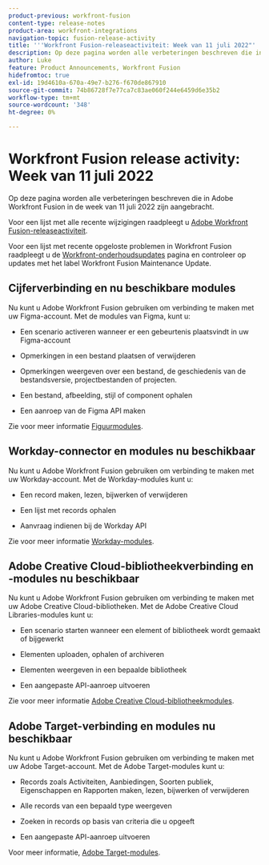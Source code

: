 ```yaml
---
product-previous: workfront-fusion
content-type: release-notes
product-area: workfront-integrations
navigation-topic: fusion-release-activity
title: '''Workfront Fusion-releaseactiviteit: Week van 11 juli 2022"'
description: Op deze pagina worden alle verbeteringen beschreven die in Adobe Workfront Fusion in de week van 11 juli 2022 zijn aangebracht.
author: Luke
feature: Product Announcements, Workfront Fusion
hidefromtoc: true
exl-id: 19d4610a-670a-49e7-b276-f670de867910
source-git-commit: 74b86728f7e77ca7c83ae060f244e6459d6e35b2
workflow-type: tm+mt
source-wordcount: '348'
ht-degree: 0%

---
```


# Workfront Fusion release activity: Week van 11 juli 2022

Op deze pagina worden alle verbeteringen beschreven die in Adobe Workfront Fusion in de week van 11 juli 2022 zijn aangebracht.

Voor een lijst met alle recente wijzigingen raadpleegt u [Adobe Workfront Fusion-releaseactiviteit](../../../product-announcements/product-releases/fusion-release-activity/fusion-release-activity.md).

Voor een lijst met recente opgeloste problemen in Workfront Fusion raadpleegt u de [Workfront-onderhoudsupdates](https://one.workfront.com/s/article/Workfront-Maintenance-Updates-1882317350) pagina en controleer op updates met het label Workfront Fusion Maintenance Update.

## Cijferverbinding en nu beschikbare modules

Nu kunt u Adobe Workfront Fusion gebruiken om verbinding te maken met uw Figma-account. Met de modules van Figma, kunt u:

* Een scenario activeren wanneer er een gebeurtenis plaatsvindt in uw Figma-account

* Opmerkingen in een bestand plaatsen of verwijderen

* Opmerkingen weergeven over een bestand, de geschiedenis van de bestandsversie, projectbestanden of projecten.

* Een bestand, afbeelding, stijl of component ophalen

* Een aanroep van de Figma API maken


Zie voor meer informatie [Figuurmodules](../../../workfront-fusion/apps-and-their-modules/figma-modules.md).

## Workday-connector en modules nu beschikbaar

Nu kunt u Adobe Workfront Fusion gebruiken om verbinding te maken met uw Workday-account. Met de Workday-modules kunt u:

* Een record maken, lezen, bijwerken of verwijderen

* Een lijst met records ophalen

* Aanvraag indienen bij de Workday API


Zie voor meer informatie [Workday-modules](../../../workfront-fusion/apps-and-their-modules/workday-modules.md).

## Adobe Creative Cloud-bibliotheekverbinding en -modules nu beschikbaar

Nu kunt u Adobe Workfront Fusion gebruiken om verbinding te maken met uw Adobe Creative Cloud-bibliotheken. Met de Adobe Creative Cloud Libraries-modules kunt u:

* Een scenario starten wanneer een element of bibliotheek wordt gemaakt of bijgewerkt

* Elementen uploaden, ophalen of archiveren

* Elementen weergeven in een bepaalde bibliotheek

* Een aangepaste API-aanroep uitvoeren


Zie voor meer informatie [Adobe Creative Cloud-bibliotheekmodules](../../../workfront-fusion/apps-and-their-modules/creative-cloud-libraries-modules.md).

## Adobe Target-verbinding en modules nu beschikbaar

Nu kunt u Adobe Workfront Fusion gebruiken om verbinding te maken met uw Adobe Target-account. Met de Adobe Target-modules kunt u:

* Records zoals Activiteiten, Aanbiedingen, Soorten publiek, Eigenschappen en Rapporten maken, lezen, bijwerken of verwijderen

* Alle records van een bepaald type weergeven

* Zoeken in records op basis van criteria die u opgeeft

* Een aangepaste API-aanroep uitvoeren


Voor meer informatie, [Adobe Target-modules](../../../workfront-fusion/apps-and-their-modules/adobe-target-modules.md).
